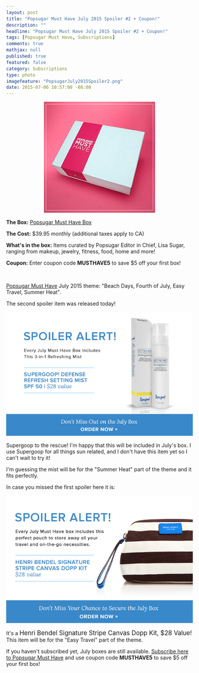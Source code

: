 ```yaml
---
layout: post
title: "Popsugar Must Have July 2015 Spoiler #2 + Coupon!"
description: ""
headline: "Popsugar Must Have July 2015 Spoiler #2 + Coupon!"
tags: [Popsugar Must Have, Subscriptions]
comments: true
mathjax: null
published: true
featured: false
category: Subscriptions
type: photo
imagefeature: "PopsugarJuly2015Spoiler2.png"
date: 2015-07-06 10:57:00 -08:00
---
```


<CENTER><IMG SRC='/images/PopsugarBox.jpg'></CENTER>
<p><b>The Box:</b> <a href="http://popsugar-must-have.evyy.net/c/164125/137737/2706" target="_blank">Popsugar Must Have Box</a></p>
<p><b>The Cost:</b> $39.95 monthly (additional taxes apply to CA)</p>
<p><b>What's in the box:</b> Items curated by Popsugar Editor in Chief, Lisa Sugar, ranging from makeup, jewelry, fitness, food, home and more!</p>
<p><b>Coupon:</b> Enter coupon code <b>MUSTHAVE5</b> to save $5 off your first box!</p>
<br>

<p><a href="http://popsugar-must-have.evyy.net/c/164125/137737/2706" target="_blank">Popsugar Must Have</a> July 2015 theme: "Beach Days, Fourth of July, Easy Travel, Summer Heat".</p>

<p>The second spoiler item was released today!</p>

<center><a href="http://popsugar-must-have.evyy.net/c/164125/137737/2706" target="_blank">
<img src="/images/PopsugarJuly2015Spoiler2.png" border="0" style="border:none;max-width:100%;" alt="Popsugar Must Have July 2015 Spoiler #2!" />
</a></center>

<p>Supergoop to the rescue! I'm happy that this will be included in July's box. I use Supergoop for all things sun related, and I don't have this item yet so I can't wait to try it!</p>
<p>I'm guessing the mist will be for the "Summer Heat" part of the theme and it fits perfectly.</p>

<p>In case you missed the first spoiler here it is:</p>

<center><a href="http://popsugar-must-have.evyy.net/c/164125/137737/2706" target="_blank">
<img src="/images/PopsugarJuly2015Spoiler.png" border="0" style="border:none;max-width:100%;" alt="Popsugar Must Have July 2015 Spoiler Item!" />
</a></center>

<p>It's a <big>Henri Bendel Signature Stripe Canvas Dopp Kit, $28 Value!</big> This item will be for the "Easy Travel" part of the theme.</p>

<p>If you haven't subscribed yet, July boxes are still available. <a href="http://popsugar-must-have.evyy.net/c/164125/137737/2706" target="_blank">Subscribe here to Popsugar Must Have</a> and use coupon code <b>MUSTHAVE5</b> to save $5 off your first box!</p>
